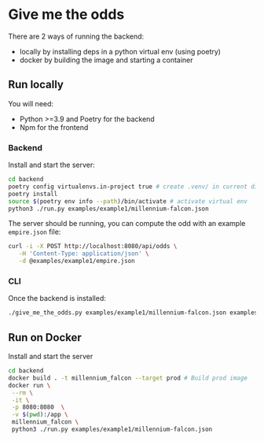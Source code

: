 # Give me the odds

There are 2 ways of running the backend:

- locally by installing deps in a python virtual env (using poetry)
- docker by building the image and starting a container

## Run locally

You will need:

- Python >=3.9 and Poetry for the backend
- Npm for the frontend

### Backend

Install and start the server:

```sh
cd backend
poetry config virtualenvs.in-project true # create .venv/ in current dir
poetry install
source $(poetry env info --path)/bin/activate # activate virtual env
python3 ./run.py examples/example1/millennium-falcon.json
```

The server should be running, you can compute the odd with an example `empire.json` file:

```sh
curl -i -X POST http://localhost:8080/api/odds \
   -H 'Content-Type: application/json' \
   -d @examples/example1/empire.json
```

### CLI

Once the backend is installed:

```sh
./give_me_the_odds.py examples/example1/millennium-falcon.json examples/example1/empire.json
```

## Run on Docker

Install and start the server

```sh
cd backend
docker build . -t millennium_falcon --target prod # Build prod image
docker run \
 --rm \
 -it \
 -p 8080:8080  \
 -v $(pwd):/app \
 millennium_falcon \
 python3 ./run.py examples/example1/millennium-falcon.json
```
